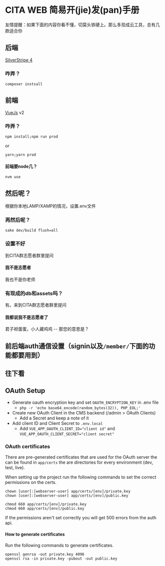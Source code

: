 # CITA WEB 简易开(jie)发(pan)手册
友情提醒：如果下面的内容你看不懂，切莫头铁硬上。那么多现成云工具，总有几款适合你

## 后端
[SilverStripe 4](https://docs.silverstripe.org/en/4/)

### 咋弄？
```
composer instsall
```

## 前端
[VueJs](https://v2.vuejs.org/) v2

### 咋弄？
```
npm install;npm run prod
```
or
```
yarn;yarn prod
```

#### 前端要node几？
```
nvm use
```

## 然后呢？
根据你本地LAMP/XAMP的情况，设置.env文件


### 再然后呢？
```
sake dev/build flush=all
```

### 设置不好
到CITA群志愿者群里提问


#### 我不是志愿者
我也不是你老师


### 有现成的db和assets吗？
有。来到CITA群志愿者群里提问


#### 我都说我不是志愿者了
君子袒蛋蛋，小人藏鸡鸡 -- 那您的意思是？


## 前后端auth通信设置（signin以及`/member/`下面的功能都要用到）
往下看
------

## OAuth Setup
- Generate oauth encryption key and set `OAUTH_ENCRYPTION_KEY` in .env file
    - `php -r 'echo base64_encode(random_bytes(32)), PHP_EOL;'`
- Create new OAuth Client in the CMS backend (/admin > OAuth Clients)
    - Add a Secret and keep a note of it
- Add client ID and Client Secret to `.env.local`
    - Add `VUE_APP_OAUTH_CLIENT_ID="client id"` and `VUE_APP_OAUTH_CLIENT_SECRET="client secret"`

### OAuth certificates

There are pre-generated certificates that are used for the OAuth server the can be found in `app/certs` the are directories
for every environment (dev, test, live).

When setting up the project run the following commands to set the correct permissions on the certs.

    chown [user]:[webserver-user] app/certs/[env]/private.key
    chown [user]:[webserver-user] app/certs/[env]/public.key

    chmod 660 app/certs/[env]/private.key
    chmod 660 app/certs/[env]/public.key

If the permissions aren't set correctly you will get 500 errors from the auth api.

#### How to generate certificates

Run the following commands to generate certificates.

    openssl genrsa -out private.key 4096
    openssl rsa -in private.key -pubout -out public.key
